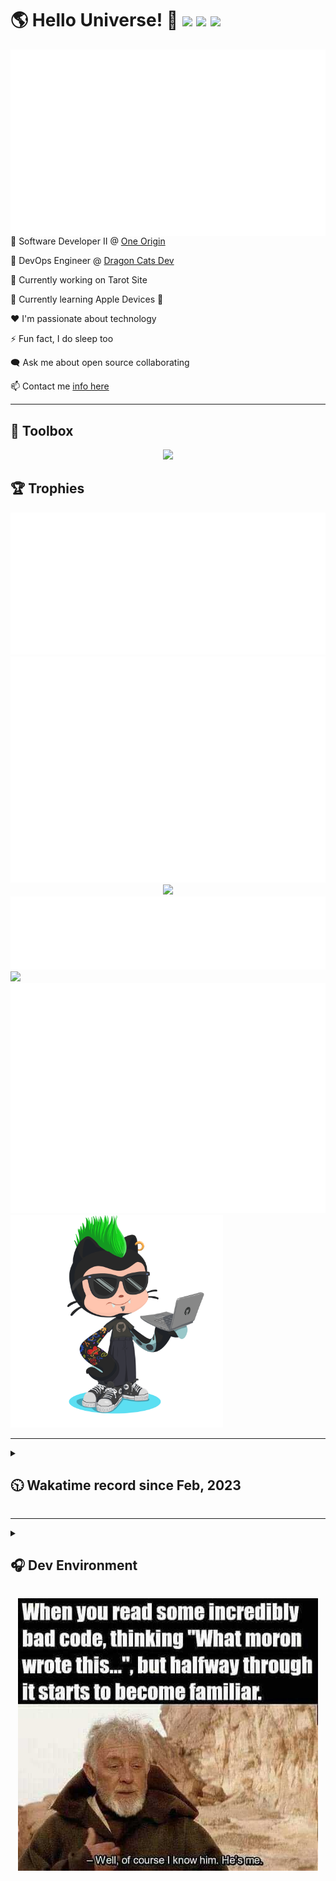 <h1>🌎 Hello Universe! 👋
<img src='https://wakatime.com/badge/user/a61fe4dd-5464-48ee-825a-134d74f90884.svg?style=flat-square'>
<img src='https://api.visitorbadge.io/api/visitors?path=https%3A%2F%2Fgithub.com%2Fjmclain-origin&countColor=&style=flat-square' height='22'>
<img src='https://img.shields.io/github/followers/jmclain-origin?label=Followers&style=flat-square' height='22'>
</h1>

<img align='right' src='./assets/metrics.base.svg'>

💼 Software Developer II @ [One Origin](https://oneorigin.us/)

<!-- 💼 Engineer Consultant @ [Banyan Labs](https://banyanlabs.io/) -->

💼 DevOps Engineer @ [Dragon Cats Dev](https://DragonCats.dev/ "visit")

🔭 Currently working on Tarot Site

🌱 Currently learning Apple Devices 🤢

❤️ I'm passionate about technology

⚡ Fun fact, I do sleep too

🗨️ Ask me about open source collaborating

📫 Contact me [info here](https://www.joshmclain.com/#contact)

---

## 🧰 Toolbox

<p align="center">
  <a href="https://skillicons.dev">
    <img src="https://skillicons.dev/icons?i=md,html,css,js,regex,sass,tailwind,ts,react,styledcomponents,redux,next,gatsby,remix,vue,nuxt,nodejs,express,mongodb,postgres,jest,webpack,vite,rollup,docker,nginx,aws,heroku,vercel,netlify,jenkins,linux,mint,ubuntu,redhat,kali,apple,bash,powershell,vim,git,githubactions,github,gitlab,vscode,idea,maven,gradle,java,spring&theme=dark" />
  </a>
</p>

## 🏆 Trophies

<div align='center'>
<img src='./assets/metrics.plugin.achievements.compact.svg'>
<img src='./assets/metrics.plugin.habits.charts.svg'>
<img src='https://github-profile-trophy.vercel.app/?username=jmclain-origin&theme=darkhub&no-frame=true&margin-w=10'>
</div>

<div align=''>
<img src='./assets/metrics.plugin.habits.facts.svg'>
<img src='https://streak-stats.demolab.com?user=jmclain-origin&theme=dark' width='340'>
<div>
</div>

<img src='./assets/metrics.plugin.wakatime.svg'>
<img src='./assets/octocat.png' width='340'>
<!-- <img src='./assets/metrics.plugin.code.svg'> -->
</div>

---

<details>
<summary>

## 🕥 Wakatime record since Feb, 2023

</summary>

<!--START_SECTION:waka-->
![Code Time](http://img.shields.io/badge/Code%20Time-1%2C795%20hrs%2010%20mins-blue)

![Profile Views](http://img.shields.io/badge/Profile%20Views-9-blue)

**🐱 My GitHub Data** 

> 📦 152.9 kB Used in GitHub's Storage 
 > 
> 🏆 599 Contributions in the Year 2024
 > 
> 🚫 Not Opted to Hire
 > 
> 📜 12 Public Repositories 
 > 
> 🔑 50 Private Repositories 
 > 
**I'm an Early 🐤** 

```text
🌞 Morning                5289 commits        █████░░░░░░░░░░░░░░░░░░░░   21.93 % 
🌆 Daytime                8929 commits        █████████░░░░░░░░░░░░░░░░   37.02 % 
🌃 Evening                4919 commits        █████░░░░░░░░░░░░░░░░░░░░   20.40 % 
🌙 Night                  4980 commits        █████░░░░░░░░░░░░░░░░░░░░   20.65 % 
```
📅 **I'm Most Productive on Monday** 

```text
Monday                   5054 commits        █████░░░░░░░░░░░░░░░░░░░░   20.96 % 
Tuesday                  4293 commits        ████░░░░░░░░░░░░░░░░░░░░░   17.80 % 
Wednesday                4975 commits        █████░░░░░░░░░░░░░░░░░░░░   20.63 % 
Thursday                 5028 commits        █████░░░░░░░░░░░░░░░░░░░░   20.85 % 
Friday                   1796 commits        ██░░░░░░░░░░░░░░░░░░░░░░░   07.45 % 
Saturday                 623 commits         █░░░░░░░░░░░░░░░░░░░░░░░░   02.58 % 
Sunday                   2348 commits        ██░░░░░░░░░░░░░░░░░░░░░░░   09.74 % 
```


📊 **This Week I Spent My Time On** 

```text
🕑︎ Time Zone: America/Phoenix

💬 Programming Languages: 
Other                    13 hrs 54 mins      █████████░░░░░░░░░░░░░░░░   34.30 % 
TypeScript               11 hrs 39 mins      ███████░░░░░░░░░░░░░░░░░░   28.76 % 
Markdown                 5 hrs 41 mins       ████░░░░░░░░░░░░░░░░░░░░░   14.03 % 
JSON                     1 hr 41 mins        █░░░░░░░░░░░░░░░░░░░░░░░░   04.16 % 
JavaScript               1 hr 22 mins        █░░░░░░░░░░░░░░░░░░░░░░░░   03.38 % 

🔥 Editors: 
VS Code                  27 hrs 20 mins      █████████████████░░░░░░░░   67.46 % 
Chrome                   13 hrs 11 mins      ████████░░░░░░░░░░░░░░░░░   32.54 % 

💻 Operating System: 
Mac                      40 hrs 32 mins      █████████████████████████   100.00 % 
```

**I Mostly Code in TypeScript** 

```text
TypeScript               20 repos            █████████░░░░░░░░░░░░░░░░   36.36 % 
CSS                      4 repos             ██░░░░░░░░░░░░░░░░░░░░░░░   07.27 % 
Vue                      3 repos             █░░░░░░░░░░░░░░░░░░░░░░░░   05.45 % 
Shell                    1 repo              ░░░░░░░░░░░░░░░░░░░░░░░░░   01.82 % 
Dockerfile               1 repo              ░░░░░░░░░░░░░░░░░░░░░░░░░   01.82 % 
```




 Last Updated on 14/07/2024 18:45:17 UTC
<!--END_SECTION:waka-->

</details>

---

<details>
<summary>

## 🎧 Dev Environment

</summary>

> ### _I'm not a player 🐱 I just code a lot..._

<div align='center'>
<img src='https://spotify-github-profile.vercel.app/api/view?uid=31knnovcfatt7mqmu6yaa5htulxi&cover_image=true&theme=default&show_offline=false&background_color=121212' width='420'>
<img src='https://spotify-recently-played-readme.vercel.app/api?user=31knnovcfatt7mqmu6yaa5htulxi&width=400&count=10'>
</div>
</details>

<!-- ## Memes

who doesn't love memes? -->

<div align='center'>

![obi one](./assets/unfilimar_obi.jpg)

</div>

<!-- <div align='center'>
<img src='https://www.data-card-for-spotify.com/api/card?user_id=31knnovcfatt7mqmu6yaa5htulxi&hide_playing=1&hide_recents=1&limit=10&custom_title=jmclain-origin%20Spotify%20Data'>
</div> -->
